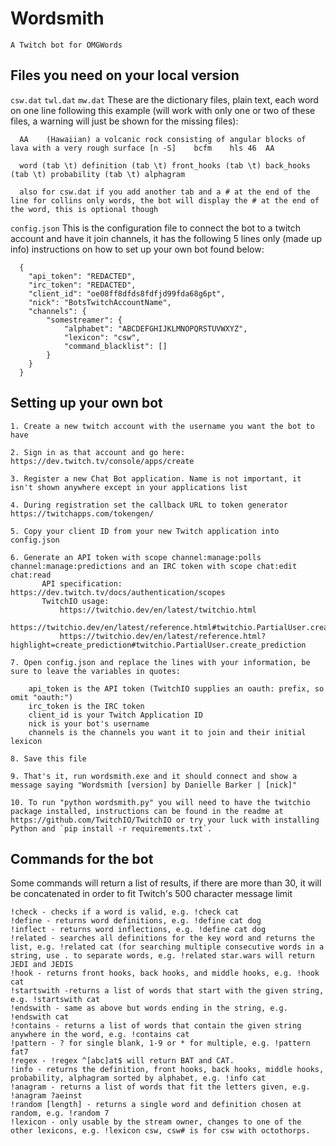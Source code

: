 # Wordsmith
`A Twitch bot for OMGWords`

## Files you need on your local version

  `csw.dat` `twl.dat` `mw.dat`
   These are the dictionary files, plain text, each word on one line following this example (will work with only one or two of these files, a warning will just be shown for the missing files):
      
      AA	(Hawaiian) a volcanic rock consisting of angular blocks of lava with a very rough surface [n -S]	bcfm	hls	46	AA
      
      word (tab \t) definition (tab \t) front_hooks (tab \t) back_hooks (tab \t) probability (tab \t) alphagram

      also for csw.dat if you add another tab and a # at the end of the line for collins only words, the bot will display the # at the end of the word, this is optional though
      
      
  `config.json`
   This is the configuration file to connect the bot to a twitch account and have it join channels, it has the following 5 lines only (made up info) instructions on how to set up your own bot found below:
    
      {
        "api_token": "REDACTED",
        "irc_token": "REDACTED",
        "client_id": "oe08ff8dfds8fdfjd99fda68g6pt",
        "nick": "BotsTwitchAccountName",
        "channels": {
            "somestreamer": {
                "alphabet": "ABCDEFGHIJKLMNOPQRSTUVWXYZ",
                "lexicon": "csw",
                "command_blacklist": []
            }
        }
      }
      
    
## Setting up your own bot 

  	1. Create a new twitch account with the username you want the bot to have

  	2. Sign in as that account and go here: https://dev.twitch.tv/console/apps/create

  	3. Register a new Chat Bot application. Name is not important, it isn't shown anywhere except in your applications list

 	4. During registration set the callback URL to token generator https://twitchapps.com/tokengen/

 	5. Copy your client ID from your new Twitch application into config.json

  	6. Generate an API token with scope channel:manage:polls channel:manage:predictions and an IRC token with scope chat:edit chat:read
           API specification: https://dev.twitch.tv/docs/authentication/scopes
           TwitchIO usage:
               https://twitchio.dev/en/latest/twitchio.html
               https://twitchio.dev/en/latest/reference.html#twitchio.PartialUser.create_poll
               https://twitchio.dev/en/latest/reference.html?highlight=create_prediction#twitchio.PartialUser.create_prediction

  	7. Open config.json and replace the lines with your information, be sure to leave the variables in quotes:
	  	
		api_token is the API token (TwitchIO supplies an oauth: prefix, so omit "oauth:")
		irc_token is the IRC token
	  	client_id is your Twitch Application ID
	  	nick is your bot's username
	  	channels is the channels you want it to join and their initial lexicon

  	8. Save this file

  	9. That's it, run wordsmith.exe and it should connect and show a message saying "Wordsmith [version] by Danielle Barker | [nick]"
    
 	10. To run "python wordsmith.py" you will need to have the twitchio package installed, instructions can be found in the readme at https://github.com/TwitchIO/TwitchIO or try your luck with installing Python and `pip install -r requirements.txt`.

## Commands for the bot

Some commands will return a list of results, if there are more than 30, it will be concatenated in order to fit Twitch's 500 character message limit

	!check - checks if a word is valid, e.g. !check cat
	!define - returns word definitions, e.g. !define cat dog
	!inflect - returns word inflections, e.g. !define cat dog
	!related - searches all definitions for the key word and returns the list, e.g. !related cat (for searching multiple consecutive words in a string, use . to separate words, e.g. !related star.wars will return JEDI and JEDIS
	!hook - returns front hooks, back hooks, and middle hooks, e.g. !hook cat
	!startswith -returns a list of words that start with the given string, e.g. !startswith cat
	!endswith - same as above but words ending in the string, e.g. !endswith cat
	!contains - returns a list of words that contain the given string anywhere in the word, e.g. !contains cat
	!pattern - ? for single blank, 1-9 or * for multiple, e.g. !pattern fat7
	!regex - !regex ^[abc]at$ will return BAT and CAT.
	!info - returns the definition, front hooks, back hooks, middle hooks, probability, alphagram sorted by alphabet, e.g. !info cat
	!anagram - returns a list of words that fit the letters given, e.g. !anagram ?aeinst
	!random [length] - returns a single word and definition chosen at random, e.g. !random 7
	!lexicon - only usable by the stream owner, changes to one of the other lexicons, e.g. !lexicon csw, csw# is for csw with octothorps.
